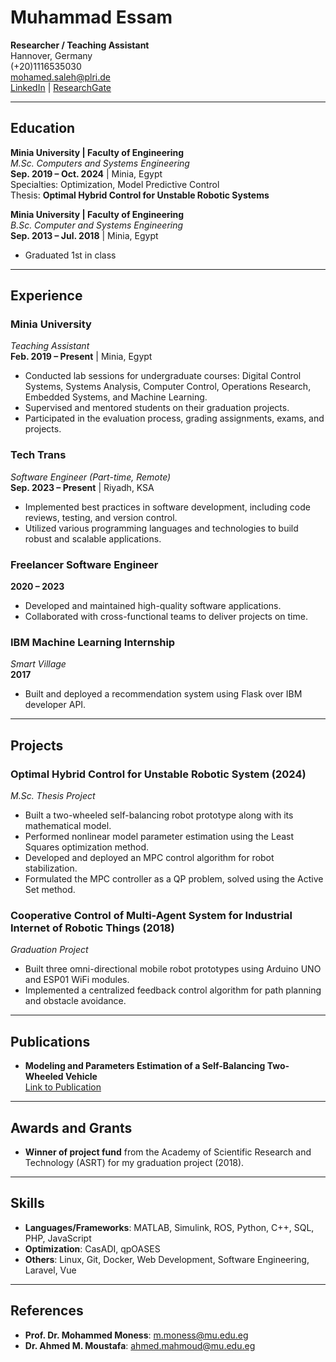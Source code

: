 # Muhammad Essam
**Researcher / Teaching Assistant**  
Hannover, Germany  
(+20)1116535030  
[mohamed.saleh@plri.de](mailto:mohamed.saleh@plri.de)  
[LinkedIn](https://www.linkedin.com/in/muhammad-essam-hassan/) | [ResearchGate](https://www.researchgate.net/profile/Muhammad-Essam-2)

---

## Education

**Minia University | Faculty of Engineering**  
*M.Sc. Computers and Systems Engineering*  
**Sep. 2019 – Oct. 2024** | Minia, Egypt  
Specialties: Optimization, Model Predictive Control  
Thesis: **Optimal Hybrid Control for Unstable Robotic Systems**

**Minia University | Faculty of Engineering**  
*B.Sc. Computer and Systems Engineering*  
**Sep. 2013 – Jul. 2018** | Minia, Egypt  
- Graduated 1st in class

---

## Experience

### **Minia University**  
*Teaching Assistant*  
**Feb. 2019 – Present** | Minia, Egypt  
- Conducted lab sessions for undergraduate courses: Digital Control Systems, Systems Analysis, Computer Control, Operations Research, Embedded Systems, and Machine Learning.
- Supervised and mentored students on their graduation projects.
- Participated in the evaluation process, grading assignments, exams, and projects.

### **Tech Trans**  
*Software Engineer (Part-time, Remote)*  
**Sep. 2023 – Present** | Riyadh, KSA  
- Implemented best practices in software development, including code reviews, testing, and version control.
- Utilized various programming languages and technologies to build robust and scalable applications.

### **Freelancer Software Engineer**  
**2020 – 2023**  
- Developed and maintained high-quality software applications.
- Collaborated with cross-functional teams to deliver projects on time.

### **IBM Machine Learning Internship**  
*Smart Village*  
**2017**  
- Built and deployed a recommendation system using Flask over IBM developer API.

---

## Projects

### **Optimal Hybrid Control for Unstable Robotic System (2024)**
*M.Sc. Thesis Project*  
- Built a two-wheeled self-balancing robot prototype along with its mathematical model.
- Performed nonlinear model parameter estimation using the Least Squares optimization method.
- Developed and deployed an MPC control algorithm for robot stabilization.
- Formulated the MPC controller as a QP problem, solved using the Active Set method.

### **Cooperative Control of Multi-Agent System for Industrial Internet of Robotic Things (2018)**
*Graduation Project*  
- Built three omni-directional mobile robot prototypes using Arduino UNO and ESP01 WiFi modules.
- Implemented a centralized feedback control algorithm for path planning and obstacle avoidance.

---

## Publications

- **Modeling and Parameters Estimation of a Self-Balancing Two-Wheeled Vehicle**  
  [Link to Publication](https://www.researchgate.net/publication/382022584_Modeling_and_Parameters_Estimation_of_a_Self-Balancing_Two-Wheeled_Vehicle)

---

## Awards and Grants

- **Winner of project fund** from the Academy of Scientific Research and Technology (ASRT) for my graduation project (2018).

---

## Skills

- **Languages/Frameworks**: MATLAB, Simulink, ROS, Python, C++, SQL, PHP, JavaScript
- **Optimization**: CasADI, qpOASES
- **Others**: Linux, Git, Docker, Web Development, Software Engineering, Laravel, Vue

---

## References

- **Prof. Dr. Mohammed Moness**: [m.moness@mu.edu.eg](mailto:m.moness@mu.edu.eg)  
- **Dr. Ahmed M. Moustafa**: [ahmed.mahmoud@mu.edu.eg](mailto:ahmed.mahmoud@mu.edu.eg)
